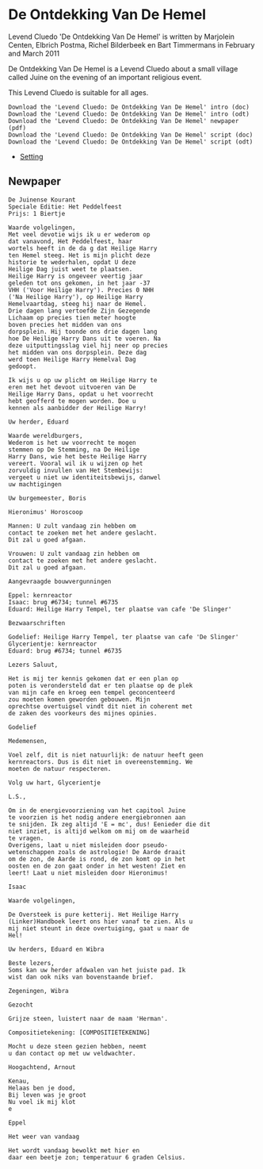 # De Ontdekking Van De Hemel

Levend Cluedo 'De Ontdekking Van De Hemel' is written by Marjolein Centen, Elbrich Postma, Richel Bilderbeek en Bart Timmermans in February and March 2011

De Ontdekking Van De Hemel is a Levend Cluedo about a small village called Juine on the evening of an important religious event.

This Levend Cluedo is suitable for all ages.

    Download the 'Levend Cluedo: De Ontdekking Van De Hemel' intro (doc)
    Download the 'Levend Cluedo: De Ontdekking Van De Hemel' intro (odt)
    Download the 'Levend Cluedo: De Ontdekking Van De Hemel' newpaper (pdf)
    Download the 'Levend Cluedo: De Ontdekking Van De Hemel' script (doc)
    Download the 'Levend Cluedo: De Ontdekking Van De Hemel' script (odt)

 *  [Setting](Setting.md)
 
## Newpaper

```
De Juinense Kourant
Speciale Editie: Het Peddelfeest
Prijs: 1 Biertje
```
 
```
Waarde volgelingen,
Met veel devotie wijs ik u er wederom op
dat vanavond, Het Peddelfeest, haar
wortels heeft in de da g dat Heilige Harry
ten Hemel steeg. Het is mijn plicht deze
historie te wederhalen, opdat U deze
Heilige Dag juist weet te plaatsen.
Heilige Harry is ongeveer veertig jaar
geleden tot ons gekomen, in het jaar -37
VHH ('Voor Heilige Harry'). Precies 0 NHH
('Na Heilige Harry'), op Heilige Harry
Hemelvaartdag, steeg hij naar de Hemel.
Drie dagen lang vertoefde Zijn Gezegende
Lichaam op precies tien meter hoogte
boven precies het midden van ons
dorpsplein. Hij toonde ons drie dagen lang
hoe De Heilige Harry Dans uit te voeren. Na
deze uitputtingsslag viel hij neer op precies
het midden van ons dorpsplein. Deze dag
werd toen Heilige Harry Hemelval Dag
gedoopt.

Ik wijs u op uw plicht om Heilige Harry te
eren met het devoot uitvoeren van De
Heilige Harry Dans, opdat u het voorrecht
hebt geofferd te mogen worden. Doe u
kennen als aanbidder der Heilige Harry!

Uw herder, Eduard
```
 
```
Waarde wereldburgers,
Wederom is het uw voorrecht te mogen
stemmen op De Stemming, na De Heilige
Harry Dans, wie het beste Heilige Harry
vereert. Vooral wil ik u wijzen op het
zorvuldig invullen van Het Stembewijs:
vergeet u niet uw identiteitsbewijs, danwel
uw machtigingen

Uw burgemeester, Boris
```

```
Hieronimus' Horoscoop

Mannen: U zult vandaag zin hebben om
contact te zoeken met het andere geslacht.
Dit zal u goed afgaan.

Vrouwen: U zult vandaag zin hebben om
contact te zoeken met het andere geslacht.
Dit zal u goed afgaan.
```

``` 
Aangevraagde bouwvergunningen

Eppel: kernreactor
Isaac: brug #6734; tunnel #6735
Eduard: Heilige Harry Tempel, ter plaatse van cafe 'De Slinger'
```

```
Bezwaarschriften

Godelief: Heilige Harry Tempel, ter plaatse van cafe 'De Slinger'
Glycerientje: kernreactor
Eduard: brug #6734; tunnel #6735
```

```
Lezers Saluut,

Het is mij ter kennis gekomen dat er een plan op
poten is verondersteld dat er ten plaatse op de plek
van mijn cafe en kroeg een tempel geconcenteerd
zou moeten komen geworden gebouwen. Mijn
oprechtse overtuigsel vindt dit niet in coherent met
de zaken des voorkeurs des mijnes opinies.

Godelief
```

```
Medemensen,

Voel zelf, dit is niet natuurlijk: de natuur heeft geen
kernreactors. Dus is dit niet in overeenstemming. We
moeten de natuur respecteren.

Volg uw hart, Glycerientje
```

```
L.S.,

Om in de energievoorziening van het capitool Juine
te voorzien is het nodig andere energiebronnen aan
te snijden. Ik zeg altijd 'E = mc', dus! Eenieder die dit
niet inziet, is altijd welkom om mij om de waarheid
te vragen.
Overigens, laat u niet misleiden door pseudo-
wetenschappen zoals de astrologie! De Aarde draait
om de zon, de Aarde is rond, de zon komt op in het
oosten en de zon gaat onder in het westen! Ziet en
leert! Laat u niet misleiden door Hieronimus!

Isaac
```

```
Waarde volgelingen,

De Oversteek is pure ketterij. Het Heilige Harry
(Linker)Handboek leert ons hier vanaf te zien. Als u
mij niet steunt in deze overtuiging, gaat u naar de
Hel!

Uw herders, Eduard en Wibra
```

```
Beste lezers,
Soms kan uw herder afdwalen van het juiste pad. Ik
wist dan ook niks van bovenstaande brief.

Zegeningen, Wibra
```

```
Gezocht

Grijze steen, luistert naar de naam 'Herman'.

Compositietekening: [COMPOSITIETEKENING]

Mocht u deze steen gezien hebben, neemt
u dan contact op met uw veldwachter.

Hoogachtend, Arnout
```

```
Kenau,
Helaas ben je dood,
Bij leven was je groot
Nu voel ik mij klot
e

Eppel
```

```
Het weer van vandaag

Het wordt vandaag bewolkt met hier en
daar een beetje zon; temperatuur 6 graden Celsius.
```
